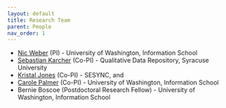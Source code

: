```yaml
---
layout: default
title: Research Team
parent: People
nav_order: 1
---
```


- [Nic Weber](https://www.http://nicweber.info/) (PI) - University of Washington, Information School
- [Sebastian Karcher](https://www.sebastiankarcher.com/) (Co-PI) - Qualitative Data Repository, Syracuse University
- [Kristal Jones](https://www.sesync.org/users/kjones) (Co-PI) - SESYNC, and
- [Carole Palmer](http://faculty.washington.edu/clpalmer/index.html) (Co-PI) - University of Washington, Information School
- Bernie Boscoe (Postdoctoral Research Fellow) - University of Washington, Information School
